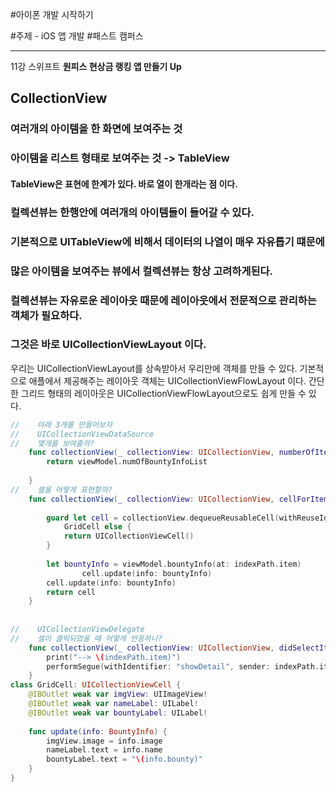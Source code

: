#아이폰 개발 시작하기

#주제 - iOS 앱 개발 #패스트 캠퍼스 

---
 
11강 스위프트 __원피스 현상금 랭킹 앱 만들기 Up__

## CollectionView
### 여러개의 아이템을 한 화면에 보여주는 것

### 아이템을 리스트 형태로 보여주는 것 -> TableView
#### TableView은 표현에 한계가 있다. 바로 열이 한개라는 점 이다.

### 컬렉션뷰는 한행안에 여러개의 아이템들이 들어갈 수 있다.

### 기본적으로 UITableView에 비해서 데이터의 나열이 매우 자유롭기 떄문에
### 많은 아이템을 보여주는 뷰에서 컬렉션뷰는 항상 고려하게된다.

### 컬렉션뷰는 자유로운 레이아웃 때문에 레이아웃에서 전문적으로 관리하는 객체가 필요하다.
### 그것은 바로 UICollectionViewLayout 이다.
우리는 UICollectionViewLayout를 상속받아서 우리만에 객체를 만들 수 있다.
기본적으로 애플에서 제공해주는 레이아웃 객체는 UICollectionViewFlowLayout 이다.
간단한 그리드 형태의 레이아웃은 UICollectionViewFlowLayout으로도 쉽게 만들 수 있다.

```Swift
//    아래 3개를 만들어보자
//    UICollectionViewDataSource
//    몇개를 보여줄까?
    func collectionView(_ collectionView: UICollectionView, numberOfItemsInSection section: Int) -> Int {
        return viewModel.numOfBountyInfoList
        
    }
//    셀을 어떻게 표현할까?
    func collectionView(_ collectionView: UICollectionView, cellForItemAt indexPath: IndexPath) -> UICollectionViewCell {
        
        guard let cell = collectionView.dequeueReusableCell(withReuseIdentifier: "GridCell", for: indexPath) as?
            GridCell else {
            return UICollectionViewCell()
        }
        
        let bountyInfo = viewModel.bountyInfo(at: indexPath.item)
                cell.update(info: bountyInfo)
        cell.update(info: bountyInfo)
        return cell
    }
    
    
//    UICollectionViewDelegate
//    셀이 클릭되었을 때 어떻게 반응하나?
    func collectionView(_ collectionView: UICollectionView, didSelectItemAt indexPath: IndexPath) {
        print("--> \(indexPath.item)")
        performSegue(withIdentifier: "showDetail", sender: indexPath.item)
    }
class GridCell: UICollectionViewCell {
    @IBOutlet weak var imgView: UIImageView!
    @IBOutlet weak var nameLabel: UILabel!
    @IBOutlet weak var bountyLabel: UILabel!
    
    func update(info: BountyInfo) {
        imgView.image = info.image
        nameLabel.text = info.name
        bountyLabel.text = "\(info.bounty)"
    }
}
```
